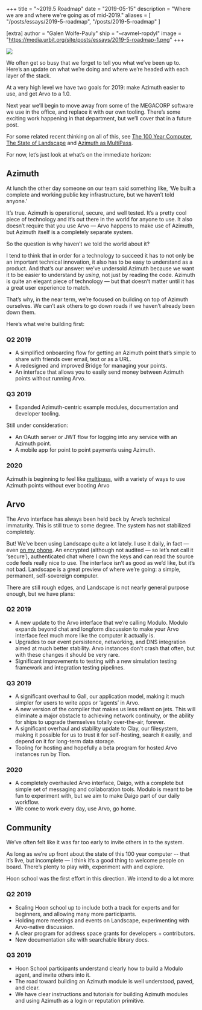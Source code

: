 +++
title = "~2019.5 Roadmap"
date = "2019-05-15"
description = "Where we are and where we're going as of mid-2019."
aliases = [ "/posts/essays/2019-5-roadmap", "/posts/2019-5-roadmap" ]

[extra]
author = "Galen Wolfe-Pauly"
ship = "~ravmel-ropdyl"
image = "https://media.urbit.org/site/posts/essays/2019-5-roadmap-1.png"
+++

![](https://media.urbit.org/site/posts/essays/2019-5-roadmap-1.png)

We often get so busy that we forget to tell you what we’ve been up to. Here’s an update on what we’re doing and where we’re headed with each layer of the stack.

At a very high level we have two goals for 2019: make Azimuth easier to use, and get Arvo to a 1.0.

Next year we’ll begin to move away from some of the MEGACORP software we use in the office, and replace it with our own tooling. There’s some exciting work happening in that department, but we’ll cover that in a future post.

For some related recent thinking on all of this, see [The 100 Year Computer](/posts/essays/the-100-year-computer/), [The State of Landscape](/posts/essays/the-state-of-landscape/) and [Azimuth as MultiPass](/posts/essays/azimuth-as-multipass/).

For now, let’s just look at what’s on the immediate horizon:

## Azimuth

At lunch the other day someone on our team said something like, ‘We built a complete and working public key infrastructure, but we haven’t told anyone.’

It’s true. Azimuth is operational, secure, and well tested. It’s a pretty cool piece of technology and it’s out there in the world for anyone to use. It also doesn’t require that you use Arvo — Arvo happens to make use of Azimuth, but Azimuth itself is a completely separate system.

So the question is why haven’t we told the world about it?

I tend to think that in order for a technology to succeed it has to not only be an important technical innovation, it also has to be easy to understand as a product. And that’s our answer: we’ve undersold Azimuth because we want it to be easier to understand by _using_, not just by reading the code. Azimuth is quite an elegant piece of technology — but that doesn’t matter until it has a great user experience to match.

That’s why, in the near term, we’re focused on building on top of Azimuth ourselves. We can’t ask others to go down roads if we haven’t already been down them.

Here’s what we’re building first:

### Q2 2019

- A simplified onboarding flow for getting an Azimuth point that’s simple to share with friends over email, text or as a URL.
- A redesigned and improved Bridge for managing your points.
- An interface that allows you to easily send money between Azimuth points without running Arvo.

### Q3 2019

- Expanded Azimuth-centric example modules, documentation and developer tooling.

Still under consideration:

- An OAuth server or JWT flow for logging into any service with an Azimuth point.
- A mobile app for point to point payments using Azimuth.

### 2020

Azimuth is beginning to feel like [multipass](/posts/essays/azimuth-as-multipass/), with a variety of ways to use Azimuth points without ever booting Arvo

## Arvo

The Arvo interface has always been held back by Arvo’s technical immaturity. This is still true to some degree. The system has not stabilized completely.

But! We’ve been using Landscape quite a lot lately. I use it daily, in fact — even [on my phone](https://itunes.apple.com/us/app/landscape-urbit/id1393148862). An encrypted (although not audited — so let’s not call it ‘secure’), authenticated chat where I own the keys and can read the source code feels really nice to use. The interface isn’t as good as we’d like, but it’s not bad. Landscape is a great preview of where we’re going: a simple, permanent, self-sovereign computer.

There are still rough edges, and Landscape is not nearly general purpose enough, but we have plans:

### Q2 2019

- A new update to the Arvo interface that we’re calling Modulo. Modulo expands beyond chat and longform discussion to make your Arvo interface feel much more like the computer it actually is.
- Upgrades to our event persistence, networking, and DNS integration aimed at much better stability. Arvo instances don’t crash that often, but with these changes it should be very rare.
- Significant improvements to testing with a new simulation testing framework and integration testing pipelines.

### Q3 2019

- A significant overhaul to Gall, our application model, making it much simpler for users to write apps or ‘agents’ in Arvo.
- A new version of the compiler that makes us less reliant on jets. This will eliminate a major obstacle to achieving network continuity, or the ability for ships to upgrade themselves totally over-the-air, forever.
- A significant overhaul and stability update to Clay, our filesystem, making it possible for us to trust it for self-hosting, search it easily, and depend on it for long-term data storage.
- Tooling for hosting and hopefully a beta program for hosted Arvo instances run by Tlon.

### 2020

- A completely overhauled Arvo interface, Daigo, with a complete but simple set of messaging and collaboration tools. Modulo is meant to be fun to experiment with, but we aim to make Daigo part of our daily workflow.
- We come to work every day, use Arvo, go home.

## Community

We’ve often felt like it was far too early to invite others in to the system.

As long as we’re up front about the state of this 100 year computer -- that it’s live, but incomplete — I think it’s a good thing to welcome people on board. There’s plenty to play with, experiment with and explore.

Hoon school was the first effort in this direction. We intend to do a lot more:

### Q2 2019

- Scaling Hoon school up to include both a track for experts and for beginners, and allowing many more participants.
- Holding more meetings and events on Landscape, experimenting with Arvo-native discussion.
- A clear program for address space grants for developers + contributors.
- New documentation site with searchable library docs.

### Q3 2019

- Hoon School participants understand clearly how to build a Modulo agent, and invite others into it.
- The road toward building an Azimuth module is well understood, paved, and clear.
- We have clear instructions and tutorials for building Azimuth modules and using Azimuth as a login or reputation primitive.
